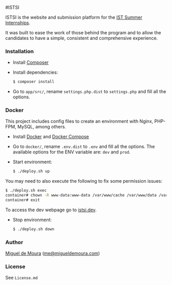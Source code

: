 #ISTSI

ISTSI is the website and submission platform for the [IST Summer Internships].

It was built to ease the work of those behind the program and to allow the candidates to have a simple, consistent and comprehensive experience.

### Installation

* Install [Composer]
* Install dependencies:

    ```sh
    $ composer install
    ```
* Go to `app/src/`, rename `settings.php.dist` to `settings.php` and fill all the options.

### Docker

This project includes config files to create an environment with Nginx, PHP-FPM, MySQL, among others.

* Install [Docker] and [Docker Compose]
* Go to `docker/`, rename `.env.dist` to `.env` and fill all the options.
The available options for the ENV variable are: `dev` and `prod`.

* Start environment:

    ```sh
    $ ./deploy.sh up
    ```

You may need to also execute the following to fix some permission issues:

```sh
$ ./deploy.sh exec
container# chown -R www-data:www-data /var/www/cache /var/www/data /var/www/logs
container# exit
```

To access the dev webpage go to [istsi.dev](http://istsi.dev).

* Stop environment:

    ```sh
    $ ./deploy.sh down
    ```

### Author

[Miguel de Moura] (me@migueldemoura.com)

### License

See `License.md`

   [IST Summer Internships]: <https://istsi.org/>
   [Composer]: <https://getcomposer.org/download/>
   [Docker]: <https://docs.docker.com/engine/installation/>
   [Docker Compose]: <https://docs.docker.com/compose/install/>
   [Miguel de Moura]: <https://migueldemoura.com/>
